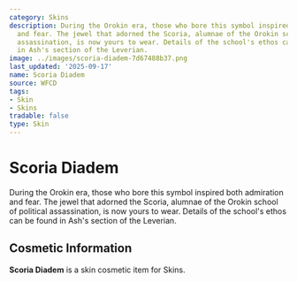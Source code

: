 ```yaml
---
category: Skins
description: During the Orokin era, those who bore this symbol inspired both admiration
  and fear. The jewel that adorned the Scoria, alumnae of the Orokin school of political
  assassination, is now yours to wear. Details of the school's ethos can be found
  in Ash's section of the Leverian.
image: ../images/scoria-diadem-7d67488b37.png
last_updated: '2025-09-17'
name: Scoria Diadem
source: WFCD
tags:
- Skin
- Skins
tradable: false
type: Skin
---
```


# Scoria Diadem

During the Orokin era, those who bore this symbol inspired both admiration and fear. The jewel that adorned the Scoria, alumnae of the Orokin school of political assassination, is now yours to wear. Details of the school's ethos can be found in Ash's section of the Leverian.

## Cosmetic Information

**Scoria Diadem** is a skin cosmetic item for Skins.

